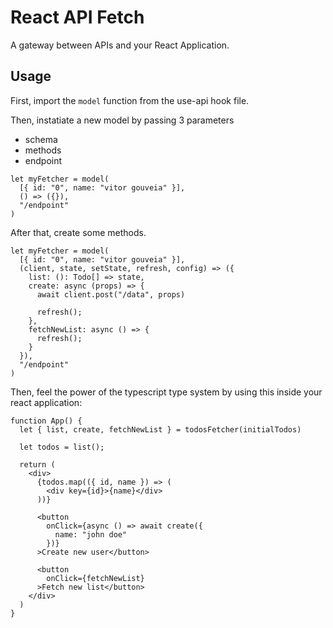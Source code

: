 # React API Fetch
A gateway between APIs and your React Application.
## Usage
First, import the `model` function from the use-api hook file.

Then, instatiate a new model by passing 3 parameters

- schema
- methods
- endpoint

```tsx
let myFetcher = model(
  [{ id: "0", name: "vitor gouveia" }],
  () => ({}),
  "/endpoint"
)
```

After that, create some methods.

```tsx
let myFetcher = model(
  [{ id: "0", name: "vitor gouveia" }],
  (client, state, setState, refresh, config) => ({
    list: (): Todo[] => state,
    create: async (props) => {
      await client.post("/data", props)

      refresh();
    },
    fetchNewList: async () => {
      refresh();
    }
  }),
  "/endpoint"
)
```

Then, feel the power of the typescript type system by using this inside your react application:

```tsx
function App() {
  let { list, create, fetchNewList } = todosFetcher(initialTodos)
  
  let todos = list();

  return (
    <div>
      {todos.map(({ id, name }) => (
        <div key={id}>{name}</div>
      ))}
      
      <button
        onClick={async () => await create({
          name: "john doe"
        })}
      >Create new user</button>

      <button
        onClick={fetchNewList}
      >Fetch new list</button>
    </div>
  )
}
```